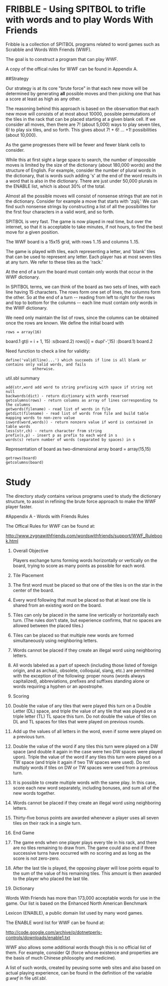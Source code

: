 # FRIBBLE - Using SPITBOL to trifle with words and to play Words With Friends

Fribble is a collection of SPITBOL programs related to word games such as Scrabble and Words With Friends (WWF).

The goal is to construct a program that can play WWF.

A copy of the offical rules for WWF can be found in Appendix A.

##Strategy

Our strategy is at its core "brute force" in that each
new move will be determined by generating **all** possible moves and
then picking one that has a score at least as high as any other.

The reasoning behind this approach is based on the observation
that each new move will consists of at most about 10000,
possible permutations of the tiles in the rack that can be placed
starting at a given blank cell.
If we consider all moves, then there are 7! (about 5,000) ways to play seven tiles, 6! to
play six tiles, and so forth. This gives about 7! + 6! ... +1! possibilities (about 10,000).

As the game progresses there will be fewer and fewer blank cells to consider.

While this at first sight a large space to search, the number of impossible moves is
limited by the size of the dictionary (about 180,000 words) and 
the structure of English. For example, consider the number of plural words in the dictionary, that is words such adding 's' at the end of
the word results in a word that is also in the dictionary.
There are just under 50,000 plurals in the ENABLE list, which is about 30% of the total.

Almost all the possible moves will consist of nonsense strings
that are  not in the dictionary. Consider for example a  move
that starts with 'zqiij.' We can find such nonsense strings
by constructing a list of all the possibilites for the first
four characters in a valid word, and so forth.

SPITBOL is very fast. The game is now played in real time, but
over the internet, so that it is acceptable to take minutes,
if not hours, to find the best move for a given position.






The WWF board is a 15x15 grid, with rows 1..15 and columns 1..15.

The game is played with tiles, each representing a letter, and 'blank' tiles that can be used
to represent any letter.  Each player has at most seven tiles at any turn. We refer to these tiles as the 'rack.'

At the end of a turn the board must contain only words that occur in the WWF dictionary.

In SPITBOL terms, we can think of the board as two sets of lines, with each line having 15 characters. The
rows form one set of lines, the columns form the other. So at the end of a turn -- reading from left to right for
the rows and top to bottom for the columns -- each line must contain only words in the WWF dictionary.

We need only maintain the list of rows, since the columns can be obtained once the rows are known. 
We define the initial board with

	rows = array(16)
board.1
	gt(i = i + 1, 15)			:s(board.2)
	rows[i] = dupl'-',15)			:(board.1)
board.2


Need function to check a line for validity:

	define('valid(line)...') which succeeds if line is all blank or contains only valid words, and fails
				otherwise.


util.sbl summary

	add(str,word add word to string prefixing with space if string not null
	backwords(dict) - return dictionary with words reversed
	getcolumns(rows) - return columns as array of lines corresponding to the columns
	getwords(filename) - read list of words in file
	getdict(filename) - read list of words from file and build table mapping words to non-zero value
	isword(word,words)) - return nonzero value if word is contained in table words
	less(str,ch) - return character from string
	prefix(s,p) - insert p as prefix to each word in s
	words(s) return number of words (separated by spaces) in s
	
Representation of board as two-dimensional array
	board = array(15,15)

	getrows(board)
	getcolumns(board)

# Study

The directory *study* contains various programs used to study the dictionary structure, to assist in
refining the brute force approach to make the WWF player faster.



#Appendix A - Words with Friends Rules

The Offical Rules for WWF can be found at:

http://www.zygnawithfriends.com/wordswithfriends/support/WWF_Rulebook.html

1. Overall Objective

    Players exchange turns forming words horizontally or vertically on the board, trying to score as many points as possible for each word.

2. Tile Placement

  1. The first word must be placed so that one of the tiles is on the star in the center of the board.

  2. Every word following that must be placed so that at least one tile is shared from an existing word on the board.

  3. Tiles can only be placed in the same line vertically or horizontally each turn. (The rules don't state,
 but experience confirms, that no spaces are allowed between the placed tiles.)

  4. Tiles can be placed so that multiple new words are formed simultaneously using neighboring letters.

  5. Words cannot be placed if they create an illegal word using neighboring letters.

  6. All words labeled as a part of speech (including those listed of foreign origin, and as archaic, obsolete, colloquial, slang, etc.)
       are permitted with the exception of the following: proper nouns (words always capitalized), abbreviations, prefixes and suffixes
       standing alone or words requiring a hyphen or an apostrophe.

3. Scoring

  1. Double the value of any tiles that were played this turn on a Double Letter (DL) space, and triple the value of 
any tile that was played on a triple letter (TL) TL space this turn. 
Do not double the value of tiles on DL and TL spaces for tiles that were played on previous rounds.

  2. Add up the values of all letters in the word, even if some were played on a previous turn.

  3. Double the value of the word if any tiles this turn were played on a DW space (and double it again 
in the case were two DW spaces were played upon). Triple the value of the word if any tiles this turn were played on a 
TW space (and triple it again if two TW spaces were used). Do not multiply words if tiles on DW or 
TW spaces were used from a previous turn.

  4. It is possible to create multiple words with the same play. In this case, score each new word separately,
 including bonuses, and sum all of the new words together.  

  5. Words cannot be placed if they create an illegal word using neighboring letters.

  6. Thirty-five bonus points are awarded whenever a player uses all seven tiles on their rack in a single turn.

4. End Game

  1. The game ends when one player plays every tile in his rack, and there are no tiles remaining to draw from.
The game could also end if three successive turns have occurred with no scoring and as long as the score is not zero-zero.

  2. After the last tile is played, the opposing player will lose points equal to the sum of the value of his remaining tiles.
This amount is then awarded to the player who placed the last tile.

5. Dictionary

Words With Friends has more than 173,000 acceptable words for use in the game. Our list is based on the Enhanced North American Benchmark

   Lexicon (ENABLE), a public domain list used by many word games.  

The ENABLE word list for WWF can be found at:

http://code.google.com/archive/p/dotnetperls-controls/downloads/enable1.txt

WWF also allows some additional words though this is no official list of them.  For example, consider QI 
(force whose existence and properties are the basis of much Chinese philosophy and medicine).

A list of such words, created by peusing some web sites and also based on actual playing experience, can be
found in the definition of the variable *g.wwf* in file *util.sbl*.




